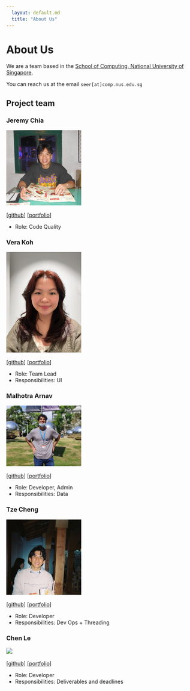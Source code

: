 ```yaml
---
  layout: default.md
  title: "About Us"
---
```


# About Us

We are a team based in the [School of Computing, National University of Singapore](http://www.comp.nus.edu.sg).

You can reach us at the email `seer[at]comp.nus.edu.sg`

## Project team

### Jeremy Chia

<img src="images/jeremychiaaaaa.png" width="200px">

[[github](https://github.com/jeremychiaaaaa)]
[[portfolio](team/jeremy.md)]

* Role: Code Quality 

### Vera Koh

<img src="images/verakohh.png" width="200px">

[[github](https://github.com/verakohh)]
[[portfolio](team/vera.md)]

* Role: Team Lead
* Responsibilities: UI

### Malhotra Arnav

<img src="images/arnav12344.png" width="200px">

[[github](https://github.com/arnav12344)] 
[[portfolio](team/arnav.md)]

* Role: Developer, Admin
* Responsibilities: Data

### Tze Cheng

<img src="images/kuiktzecheng.png" width="200px">

[[github](http://github.com/kuiktzecheng)]
[[portfolio](team/kuiktzecheng.md)]

* Role: Developer
* Responsibilities: Dev Ops + Threading

### Chen Le

<img src="images/chenle228.png" width="200px">

[[github](https://github.com/chenle228)]
[[portfolio](team/chenle228.md)]

* Role: Developer
* Responsibilities: Deliverables and deadlines

